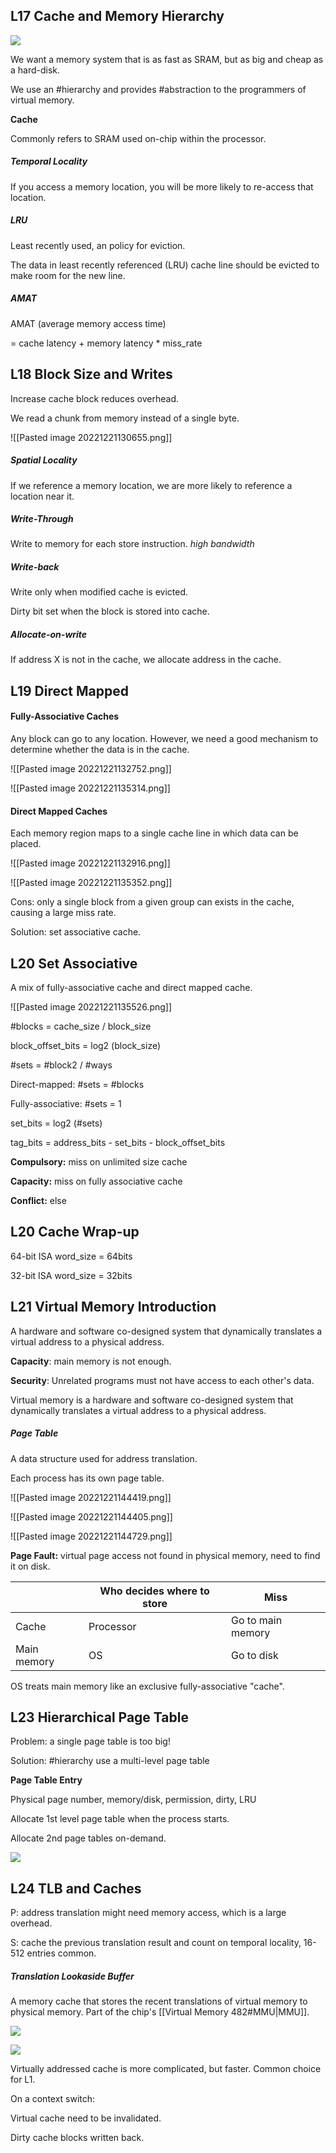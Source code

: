 ## L17 Cache and Memory Hierarchy

![](./attachments/image-20211211211413479.png)

We want a memory system that is as fast as SRAM, but as big and cheap as a hard-disk.

We use an #hierarchy and provides #abstraction to the programmers of virtual memory.

**Cache**

Commonly refers to SRAM used on-chip within the processor.

##### Temporal Locality

If you access a memory location, you will be more likely to re-access that location.

##### LRU

Least recently used, an policy for eviction.

The data in least recently referenced (LRU) cache line should be evicted to make room for the new line.

##### AMAT

AMAT (average memory access time) 

= cache latency + memory latency * miss_rate



## L18 Block Size and Writes

Increase cache block reduces overhead.

We read a chunk from memory instead of a single byte.

![[Pasted image 20221221130655.png]]

##### Spatial Locality

If we reference a memory location, we are more likely to reference a location near it.

##### Write-Through

Write to memory for each store instruction. *high bandwidth*

##### Write-back

Write only when modified cache is evicted.

Dirty bit set when the block is stored into cache.

##### Allocate-on-write

If address X is not in the cache, we allocate address in the cache.



## L19 Direct Mapped

#### Fully-Associative Caches

Any block can go to any location. However, we need a good mechanism to determine whether the data is in the cache.

![[Pasted image 20221221132752.png]]

![[Pasted image 20221221135314.png]]

#### Direct Mapped Caches

Each memory region maps to a single cache line in which data can be placed.

![[Pasted image 20221221132916.png]]

![[Pasted image 20221221135352.png]]

Cons: only a single block from a given group can exists in the cache, causing a large miss rate.

Solution: set associative cache.


## L20 Set Associative

A mix of fully-associative cache and direct mapped cache.

![[Pasted image 20221221135526.png]]

\#blocks = cache_size / block_size

block_offset_bits = log2 (block_size)

\#sets = \#block2 / \#ways

Direct-mapped: \#sets = \#blocks

Fully-associative: \#sets = 1

set_bits = log2 (#sets)

tag_bits = address_bits - set_bits - block_offset_bits

**Compulsory:** miss on unlimited size cache

**Capacity:** miss on fully associative cache

**Conflict:** else



## L20 Cache Wrap-up

64-bit ISA word_size = 64bits

32-bit ISA word_size = 32bits



## L21 Virtual Memory Introduction

A hardware and software co-designed system that dynamically translates a virtual address to a physical address.

**Capacity**: main memory is not enough.

**Security**: Unrelated programs must not have access to each other's data.

Virtual memory is a hardware and software co-designed system that dynamically translates a virtual address to a physical address.

##### Page Table

A data structure used for address translation.

Each process has its own page table.

![[Pasted image 20221221144419.png]]

![[Pasted image 20221221144405.png]]

![[Pasted image 20221221144729.png]]

**Page Fault:** virtual page access not found in physical memory, need to find it on disk.

|             | Who decides where to store | Miss              |
| ----------- | -------------------------- | ----------------- |
| Cache       | Processor                  | Go to main memory |
| Main memory | OS                         | Go to disk        | 

OS treats main memory like an exclusive fully-associative "cache".



## L23 Hierarchical Page Table

Problem: a single page table is too big!

Solution: #hierarchy use a multi-level page table

**Page Table Entry**

Physical page number, memory/disk, permission,  dirty, LRU

Allocate 1st level page table when the process starts.

Allocate 2nd page tables on-demand.

![](./attachments/image-20211211233602710.png)



## L24 TLB and Caches

P: address translation might need memory access, which is a large overhead.

S: cache the previous translation result and count on temporal locality, 16-512 entries common.

##### Translation Lookaside Buffer

A memory cache that stores the recent translations of virtual memory to physical memory. Part of the chip's [[Virtual Memory 482#MMU|MMU]].

![](./attachments/image-20211211234944168.png)

![](./attachments/image-20211211235432567.png)

Virtually addressed cache is more complicated, but faster. Common choice for L1.

On a context switch:

Virtual cache need to be invalidated.

Dirty cache blocks written back.

